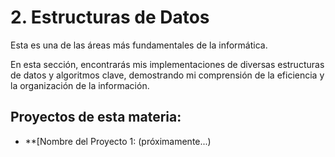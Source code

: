 #  2. Estructuras de Datos

Esta es una de las áreas más fundamentales de la informática.

En esta sección, encontrarás mis implementaciones de diversas estructuras de datos y algoritmos clave, demostrando mi comprensión de la eficiencia y la organización de la información.

## Proyectos de esta materia:

* **[Nombre del Proyecto 1: (próximamente...)
